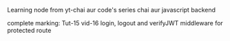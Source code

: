 Learning node from yt-chai aur code's series chai aur javascript backend

complete marking: Tut-15 vid-16 login, logout and verifyJWT middleware for protected route
